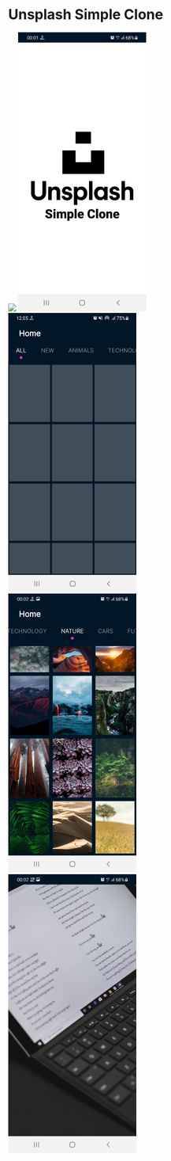 # Unsplash Simple Clone
  
<img src="images/video.gif" width = "305"> <img src="images/img_1.jpg" width = "260">
<img src="images/img_4.jpg" width = "260"> <img src="images/img_2.jpg" width = "260" > <img src="images/img_3.jpg" width = "260"> 
